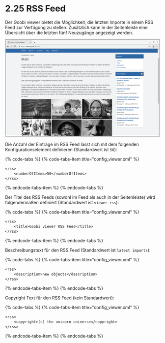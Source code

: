 # 2.25 RSS Feed

Der Goobi viewer bietet die Möglichkeit, die letzten Importe in einem RSS Feed zur Verfügung zu stellen. Zusätzlich kann in der Seitenleiste eine Übersicht über die letzten fünf Neuzugänge angezeigt werden.

![Neuzug&#xE4;nge auf der Startseite](../.gitbook/assets/2.25.png)

Die Anzahl der Einträge im RSS Feed lässt sich mit dem folgenden Konfigurationselement definieren \(Standardwert ist `50`\):

{% code-tabs %}
{% code-tabs-item title="config\_viewer.xml" %}
```markup
<rss>
    <numberOfItems>50</numberOfItems>
</rss>
```
{% endcode-tabs-item %}
{% endcode-tabs %}

Der Titel des RSS Feeds \(sowohl im Feed als auch in der Seitenleiste\) wird folgendermaßen definiert \(Standardwert ist `viewer-rss`\):

{% code-tabs %}
{% code-tabs-item title="config\_viewer.xml" %}
```markup
<rss>
    <title>Goobi viewer RSS Feed</title>
</rss>
```
{% endcode-tabs-item %}
{% endcode-tabs %}

Beschreibungstext für den RSS Feed \(Standardwert ist `latest imports`\):

{% code-tabs %}
{% code-tabs-item title="config\_viewer.xml" %}
```markup
<rss>
    <description>new objects</description>
</rss>
```
{% endcode-tabs-item %}
{% endcode-tabs %}

Copyright Text für den RSS Feed \(kein Standardwert\): 

{% code-tabs %}
{% code-tabs-item title="config\_viewer.xml" %}
```markup
<rss>
    <copyright>(c) the unicorn universe</copyright>
</rss>
```
{% endcode-tabs-item %}
{% endcode-tabs %}



